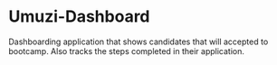 # Umuzi-Dashboard
Dashboarding application that shows candidates that will accepted to bootcamp. Also tracks the steps completed in their application.
